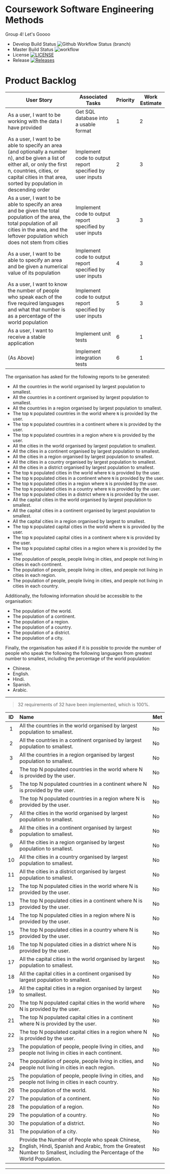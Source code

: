 # Coursework Software Engineering Methods

Group 4! Let's Goooo

* Develop Build Status ![Github Workflow Status (branch)](https://img.shields.io/github/workflow/status/ViktorHatina/sem_cw/A%20workflow%20for%20our%20CW/develop?style=flat-square)
* Master Build Status ![workflow](https://github.com/ViktorHatina/sem_cw/actions/workflows/main.yml/badge.svg)
* License [![LICENSE](https://img.shields.io/github/license/ViktorHatina/sem_cw.svg?style=flat-square)](https://github.com/ViktorHatina/sem_cw/blob/master/LICENSE)
* Release [![Releases](https://img.shields.io/github/release/ViktorHatina/sem_cw/all.svg?style=flat-square)](https://github.com/ViktorHatina/sem_cw/releases)


# Product Backlog
| User Story                                                                                                                                                                                                                       | Associated Tasks                                         | Priority | Work Estimate |
|----------------------------------------------------------------------------------------------------------------------------------------------------------------------------------------------------------------------------------|----------------------------------------------------------|----------|---------------|
| As a user, I want to be working with the data I have provided                                                                                                                                                                    | Get SQL database into a usable format                    | 1        | 2             |
| As a user, I want to be able to specify an area (and optionally a number n), and be given a list of either all, or only the first n, countries, cities, or capital cities in that area, sorted by population in descending order | Implement code to output report specified by user inputs | 2        | 3             |
| As a user, I want to be able to specify an area and be given the total population of the area, the total population of all cities in the area, and the leftover population which does not stem from cities                       | Implement code to output report specified by user inputs | 3        | 3             |
| As a user, I want to be able to specify an area and be given a numerical value of its population                                                                                                                                 | Implement code to output report specified by user inputs | 4        | 3             |
| As a user, I want to know the number of people who speak each of the five required languages and what that number is as a percentage of the world population                                                                     | Implement code to output report specified by user inputs | 5        | 3             |
| As a user, I want to receive a stable application                                                                                                                                                                                | Implement unit tests                                     | 6        | 1             |
| (As Above)                                                                                                                                                                                                                       | Implement integration tests                              | 6        | 1             |




The organisation has asked for the following reports to be generated:

- All the countries in the world organised by largest population to smallest.
- All the countries in a continent organised by largest population to smallest.
- All the countries in a region organised by largest population to smallest.
- The top `N` populated countries in the world where `N` is provided by the user.
- The top `N` populated countries in a continent where `N` is provided by the user.
- The top `N` populated countries in a region where `N` is provided by the user.
- All the cities in the world organised by largest population to smallest.
- All the cities in a continent organised by largest population to smallest.
- All the cities in a region organised by largest population to smallest.
- All the cities in a country organised by largest population to smallest.
- All the cities in a district organised by largest population to smallest.
- The top `N` populated cities in the world where `N` is provided by the user.
- The top `N` populated cities in a continent where `N` is provided by the user.
- The top `N` populated cities in a region where `N` is provided by the user.
- The top `N` populated cities in a country where `N` is provided by the user.
- The top `N` populated cities in a district where `N` is provided by the user.
- All the capital cities in the world organised by largest population to smallest.
- All the capital cities in a continent organised by largest population to smallest.
- All the capital cities in a region organised by largest to smallest.
- The top `N` populated capital cities in the world  where `N` is provided by the user.
- The top `N` populated capital cities in a continent where `N` is provided by the user.
- The top `N` populated capital cities in a region where `N` is provided by the user.
- The population of people, people living in cities, and people not living in cities in each continent.
- The population of people, people living in cities, and people not living in cities in each region.
- The population of people, people living in cities, and people not living in cities in each country.

Additionally, the following information should be accessible to the organisation:

- The population of the world.
- The population of a continent.
- The population of a region.
- The population of a country.
- The population of a district.
- The population of a city.

Finally, the organisation has asked if it is possible to provide the number of people who speak the following the following languages from greatest number to smallest, including the percentage of the world population:

- Chinese.
- English.
- Hindi.
- Spanish.
- Arabic.

---

> 32 requirements of 32 have been implemented, which is 100%.


| ID  | Name                                                                                                                                                                        | Met | 
|:---:|:----------------------------------------------------------------------------------------------------------------------------------------------------------------------------|:----|
|  1  | All the countries in the world organised by largest population to smallest.                                                                                                 | No  |
|  2  | All the countries in a continent organised by largest population to smallest.                                                                                               | No  |     
|  3  | All the countries in a region organised by largest population to smallest.                                                                                                  | No  |     
|  4  | The top N populated countries in the world where N is provided by the user.                                                                                                 | No  |     
|  5  | The top N populated countries in a continent where N is provided by the user.                                                                                               | No  |     
|  6  | The top N populated countries in a region where N is provided by the user.                                                                                                  | No  |     
|  7  | All the cities in the world organised by largest population to smallest.                                                                                                    | No  |     
|  8  | All the cities in a continent organised by largest population to smallest.                                                                                                  | No  |
|  9  | All the cities in a region organised by largest population to smallest.                                                                                                     | No  |
| 10  | All the cities in a country organised by largest population to smallest.                                                                                                    | No  |     
| 11  | All the cities in a district organised by largest population to smallest.                                                                                                   | No  |    
| 12  | The top N populated cities in the world where N is provided by the user.                                                                                                    | No  |     
| 13  | The top N populated cities in a continent where N is provided by the user.                                                                                                  | No  |     
| 14  | The top N populated cities in a region where N is provided by the user.                                                                                                     | No  |     
| 15  | The top N populated cities in a country where N is provided by the user.                                                                                                    | No  |     
| 16  | The top N populated cities in a district where N is provided by the user.                                                                                                   | No  |     
| 17  | All the capital cities in the world organised by largest population to smallest.                                                                                            | No  |
| 18  | All the capital cities in a continent organised by largest population to smallest.                                                                                          | No  |
| 19  | All the capital cities in a region organised by largest to smallest.                                                                                                        | No  |     
| 20  | The top N populated capital cities in the world where N is provided by the user.                                                                                            | No  |     
| 21  | The top N populated capital cities in a continent where N is provided by the user.                                                                                          | No  |     
| 22  | The top N populated capital cities in a region where N is provided by the user.                                                                                             | No  |     
| 23  | The population of people, people living in cities, and people not living in cities in each continent.                                                                       | No  |    
| 24  | The population of people, people living in cities, and people not living in cities in each region.                                                                          | No  |   
| 25  | The population of people, people living in cities, and people not living in cities in each country.                                                                         | No  |  
| 26  | The population of the world.                                                                                                                                                | No  |     
| 27  | The population of a continent.                                                                                                                                              | No  |     
| 28  | The population of a region.                                                                                                                                                 | No  |    
| 29  | The population of a country.                                                                                                                                                | No  |  
| 30  | The population of a district.                                                                                                                                               | No  |  
| 31  | The population of a city.                                                                                                                                                   | No  |  
| 32  | Provide the Number of People who speak Chinese, English, Hindi, Spanish and Arabic, from the Greatest Number to Smallest, including the Percentage of the World Population. | No  |

---